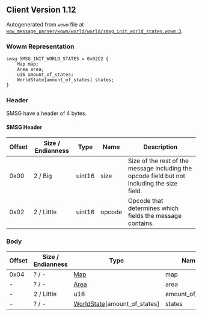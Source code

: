 ## Client Version 1.12

Autogenerated from `wowm` file at [`wow_message_parser/wowm/world/world/smsg_init_world_states.wowm:3`](https://github.com/gtker/wow_messages/tree/main/wow_message_parser/wowm/world/world/smsg_init_world_states.wowm#L3).

### Wowm Representation
```rust,ignore
smsg SMSG_INIT_WORLD_STATES = 0x02C2 {
    Map map;
    Area area;
    u16 amount_of_states;
    WorldState[amount_of_states] states;
}
```
### Header
SMSG have a header of 4 bytes.

#### SMSG Header
| Offset | Size / Endianness | Type   | Name   | Description |
| ------ | ----------------- | ------ | ------ | ----------- |
| 0x00   | 2 / Big           | uint16 | size   | Size of the rest of the message including the opcode field but not including the size field.|
| 0x02   | 2 / Little        | uint16 | opcode | Opcode that determines which fields the message contains.|
### Body
| Offset | Size / Endianness | Type | Name | Description |
| ------ | ----------------- | ---- | ---- | ----------- |
| 0x04 | ? / - | [Map](map.md) | map |  |
| - | ? / - | [Area](area.md) | area |  |
| - | 2 / Little | u16 | amount_of_states |  |
| - | ? / - | [WorldState](worldstate.md)[amount_of_states] | states |  |
